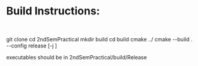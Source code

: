<h1 > Build Instructions: </h1>
<br>

<p>

git clone <repo URL here>
cd 2ndSemPractical
mkdir build
cd build
cmake ../
cmake --build . --config release [-j <no of threads to be allocated to compile>]



executables should be in 2ndSemPractical/build/Release
</p>
